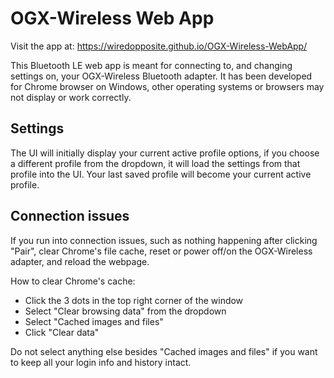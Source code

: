 # OGX-Wireless Web App
Visit the app at: https://wiredopposite.github.io/OGX-Wireless-WebApp/

This Bluetooth LE web app is meant for connecting to, and changing settings on, your OGX-Wireless Bluetooth adapter. It has been developed for Chrome browser on Windows, other operating systems or browsers may not display or work correctly.

## Settings
The UI will initially display your current active profile options, if you choose a different profile from the dropdown, it will load the settings from that profile into the UI. Your last saved profile will become your current active profile.

## Connection issues
If you run into connection issues, such as nothing happening after clicking "Pair", clear Chrome's file cache, reset or power off/on the OGX-Wireless adapter, and reload the webpage. 

How to clear Chrome's cache: 
- Click the 3 dots in the top right corner of the window
- Select "Clear browsing data" from the dropdown
- Select "Cached images and files"
- Click "Clear data"

Do not select anything else besides "Cached images and files" if you want to keep all your login info and history intact.